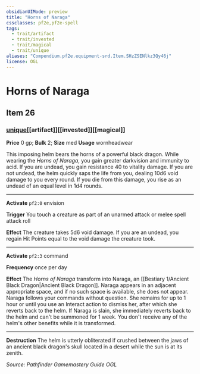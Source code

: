 ```yaml
---
obsidianUIMode: preview
title: "Horns of Naraga"
cssclasses: pf2e,pf2e-spell
tags:
  - trait/artifact
  - trait/invested
  - trait/magical
  - trait/unique
aliases: "Compendium.pf2e.equipment-srd.Item.SHzZSENlkz3Qy46j"
license: OGL
---
```

# Horns of Naraga
## Item 26
### [unique](unique "Unique Rarity Trait")[[artifact]][[invested]][[magical]]


**Price** 0 gp; 
**Bulk** 2; **Size** med
**Usage** wornheadwear

This imposing helm bears the horns of a powerful black dragon. While wearing the _Horns of Naraga_, you gain greater darkvision and immunity to acid. If you are undead, you gain resistance 40 to vitality damage. If you are not undead, the helm quickly saps the life from you, dealing 10d6 void damage to you every round. If you die from this damage, you rise as an undead of an equal level in 1d4 rounds.

* * *

**Activate** `pf2:0` envision

**Trigger** You touch a creature as part of an unarmed attack or melee spell attack roll

**Effect** The creature takes 5d6 void damage. If you are an undead, you regain Hit Points equal to the void damage the creature took.

* * *

**Activate** `pf2:3` command

**Frequency** once per day

**Effect** The _Horns of Naraga_ transform into Naraga, an [[Bestiary 1/Ancient Black Dragon|Ancient Black Dragon]]. Naraga appears in an adjacent appropriate space, and if no such space is available, she does not appear. Naraga follows your commands without question. She remains for up to 1 hour or until you use an Interact action to dismiss her, after which she reverts back to the helm. If Naraga is slain, she immediately reverts back to the helm and can't be summoned for 1 week. You don't receive any of the helm's other benefits while it is transformed.

* * *

**Destruction** The helm is utterly obliterated if crushed between the jaws of an ancient black dragon's skull located in a desert while the sun is at its zenith.

*Source: Pathfinder Gamemastery Guide*
*OGL*